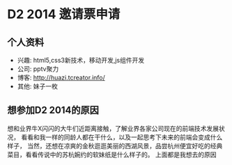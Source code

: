 # D2 2014 邀请票申请

## 个人资料

- 兴趣: html5,css3新技术，移动开发,js组件开发
- 公司: pptv聚力
- 博客: http://huazi.tcreator.info/
- 其他: 妹子一枚

## 想参加D2 2014的原因

想和业界牛X闪闪的大牛们近距离接触，了解业界各家公司现在的前端技术发展状况，
看看和我一样的同龄人都在干什么，以及一起思考下未来的前端会变成什么样子，
当然，还想在凉爽的金秋逛逛美丽的西湖风景，品尝杭州便宜好吃的经典菜目，看看传说中的苏杭婉约的软妹纸是什么样子的。
上面都是我想去的原因
